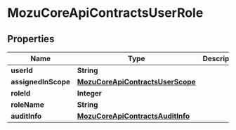 
# MozuCoreApiContractsUserRole

## Properties
Name | Type | Description | Notes
------------ | ------------- | ------------- | -------------
**userId** | **String** |  |  [optional]
**assignedInScope** | [**MozuCoreApiContractsUserScope**](MozuCoreApiContractsUserScope.md) |  |  [optional]
**roleId** | **Integer** |  |  [optional]
**roleName** | **String** |  |  [optional]
**auditInfo** | [**MozuCoreApiContractsAuditInfo**](MozuCoreApiContractsAuditInfo.md) |  |  [optional]



